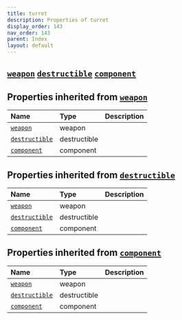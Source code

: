 ```yaml
---
title: turret
description: Properties of turret
display_order: 143
nav_order: 143
parent: Index
layout: default
---
```


##  [`weapon`](./weapon.html)  [`destructible`](./destructible.html)  [`component`](./component.html) 
## Properties inherited from [`weapon`](./weapon.html)
| Name | Type | Description |
|:-----|:-----|:------------|
| [`weapon`](./weapon.html) | weapon |  |
| [`destructible`](./destructible.html) | destructible |  |
| [`component`](./component.html) | component |  |
## Properties inherited from [`destructible`](./destructible.html)
| Name | Type | Description |
|:-----|:-----|:------------|
| [`weapon`](./weapon.html) | weapon |  |
| [`destructible`](./destructible.html) | destructible |  |
| [`component`](./component.html) | component |  |
## Properties inherited from [`component`](./component.html)
| Name | Type | Description |
|:-----|:-----|:------------|
| [`weapon`](./weapon.html) | weapon |  |
| [`destructible`](./destructible.html) | destructible |  |
| [`component`](./component.html) | component |  |


